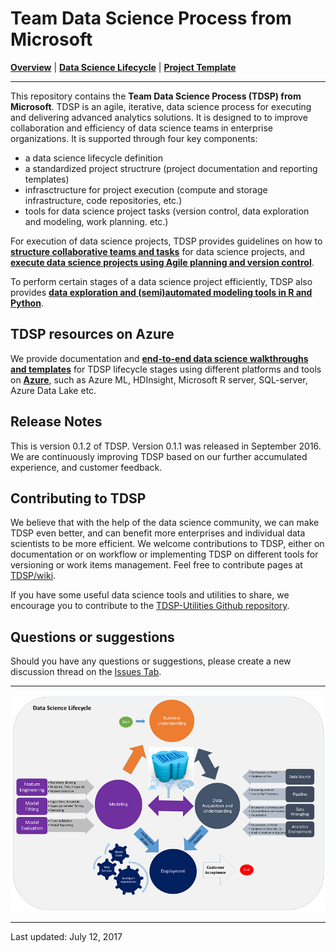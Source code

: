 # Team Data Science Process from Microsoft

[**Overview**](Docs/README.md) | [**Data Science Lifecycle**](Docs/lifecycle-detail.md) | [**Project Template**](https://github.com/Azure/Azure-TDSP-ProjectTemplate) 

<hr>

This repository contains the **Team Data Science Process (TDSP) from Microsoft**. 
TDSP is an agile, iterative, data science process for executing and delivering advanced analytics solutions. It is designed to to improve collaboration and efficiency of data science teams in enterprise organizations. It is supported through four key components:
- a data science lifecycle definition
- a standardized project structrure (project documentation and reporting templates)
- infrasctructure for project execution (compute and storage infrastructure, code repositories, etc.)
- tools for data science project tasks (version control, data exploration and modeling, work planning. etc.)

For execution of data science projects, TDSP provides guidelines on how to [**structure collaborative teams and tasks**](Docs/roles-tasks.md) for data science projects, and [**execute data science projects using Agile planning and version control**](Docs/project-execution.md).

To perform certain stages of a data science project efficiently, TDSP also provides [**data exploration and (semi)automated modeling tools in R and Python**](https://github.com/Azure/Azure-TDSP-Utilities).

## TDSP resources on Azure
We provide documentation and [**end-to-end data science walkthroughs and templates**](https://azure.microsoft.com/en-us/documentation/learning-paths/data-science-process) for TDSP lifecycle stages using different platforms and tools on [**Azure**](https://azure.microsoft.com/en-us/), such as Azure ML, HDInsight, Microsoft R server, SQL-server, Azure Data Lake etc.

## Release Notes

This is version 0.1.2 of TDSP. Version 0.1.1 was released in September 2016. We are continuously improving TDSP based on our further accumulated experience, and customer feedback. 

## Contributing to TDSP

We believe that with the help of the data science community, we can make TDSP even better, and can benefit more enterprises and individual data scientists to be more efficient. We welcome contributions to TDSP, either on documentation or on workflow or implementing TDSP on different tools for versioning or work items management. Feel free to contribute pages at [TDSP/wiki](https://github.com/Azure/Microsoft-TDSP/wiki). 

If you have some useful data science tools and utilities to share, we encourage you to contribute to 
the [TDSP-Utilities Github repository](https://github.com/Azure/Azure-TDSP-Utilities).  


## Questions or suggestions

Should you have any questions or suggestions, please create a new discussion thread on the [Issues Tab](https://github.com/Azure/Microsoft-TDSP/issues).


<hr>

![TDSP_LIFECYCLE](./Docs/media/overview/tdsp-lifecycle.png) 

<hr>
Last updated: July 12, 2017